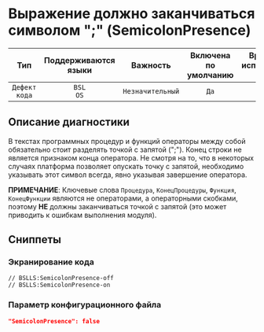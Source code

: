 # Выражение должно заканчиваться символом ";" (SemicolonPresence)

| Тип | Поддерживаются<br/>языки | Важность | Включена<br/>по умолчанию | Время на<br/>исправление (мин) | Тэги |
| :-: | :-: | :-: | :-: | :-: | :-: |
| `Дефект кода` | `BSL`<br/>`OS` | `Незначительный` | `Да` | `1` | `standard`<br/>`badpractice` |

<!-- Блоки выше заполняются автоматически, не трогать -->
## Описание диагностики

В текстах программных процедур и функций операторы между собой обязательно стоит разделять точкой с запятой (";"). Конец строки не является признаком конца оператора.
Не смотря на то, что в некоторых случаях платформа позволяет опускать точку с запятой, необходимо указывать этот символ всегда, явно указывая завершение оператора.

**ПРИМЕЧАНИЕ**: Ключевые слова `Процедура`, `КонецПроцедуры`, `Функция`, `КонецФункции` являются не операторами, а операторными скобками, поэтому **НЕ** должны заканчиваться точкой с запятой (это может приводить к ошибкам выполнения модуля).

## Сниппеты

<!-- Блоки ниже заполняются автоматически, не трогать -->
### Экранирование кода

```bsl
// BSLLS:SemicolonPresence-off
// BSLLS:SemicolonPresence-on
```

### Параметр конфигурационного файла

```json
"SemicolonPresence": false
```
